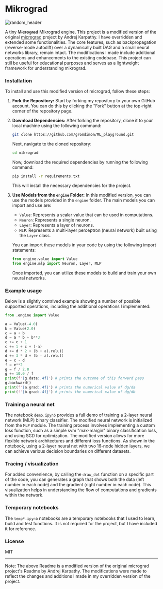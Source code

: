 # Mikrograd

![random_header](header.jpg)

A tiny ~~Micrograd~~ Mikrograd engine. This project is a modified version of the original [micrograd](https://github.com/karpathy/micrograd/tree/master) project by Andrej Karpathy. I have overridden and extended some functionalities. The core features, such as backpropagation (reverse-mode autodiff) over a dynamically built DAG and a small neural networks library, remain intact. The modifications I made include additional operations and enhancements to the existing codebase. This project can still be useful for educational purposes and serves as a lightweight framework for understanding mikrograd.

### Installation

To install and use this modified version of micrograd, follow these steps:

1. **Fork the Repository:** Start by forking my repository to your own GitHub account. You can do this by clicking the "Fork" button at the top-right corner of the repository page.

2. **Download Dependencies:** After forking the repository, clone it to your local machine using the following command:

   ```bash
   git clone https://github.com/gromdimon/ML_playground.git
   ```

   Next, navigate to the cloned repository:

   ```bash
   cd mikrograd
   ```

   Now, download the required dependencies by running the following command:

   ```bash
   pip install -r requirements.txt
   ```

   This will install the necessary dependencies for the project.

3. **Use Models from the `engine` Folder:** In this modified version, you can use the models provided in the `engine` folder. The main models you can import and use are:

   - `Value`: Represents a scalar value that can be used in computations.
   - `Neuron`: Represents a single neuron.
   - `Layer`: Represents a layer of neurons.
   - `MLP`: Represents a multi-layer perceptron (neural network) built using the `Layer` class.

   You can import these models in your code by using the following import statements:

   ```python
   from engine.value import Value
   from engine.mlp import Neuron, Layer, MLP
   ```

   Once imported, you can utilize these models to build and train your own neural networks.

### Example usage

Below is a slightly contrived example showing a number of possible supported operations, including the additional operations I implemented:

```python
from .engine import Value

a = Value(-4.0)
b = Value(2.0)
c = a + b
d = a * b + b**3
c += c + 1
c += 1 + c + (-a)
d += d * 2 + (b + a).relu()
d += 3 * d + (b - a).relu()
e = c - d
f = e**2
g = f / 2.0
g += 10.0 / f
print(f'{g.data:.4f}') # prints the outcome of this forward pass
g.backward()
print(f'{a.grad:.4f}') # prints the numerical value of dg/da
print(f'{b.grad:.4f}') # prints the numerical value of dg/db
```

### Training a neural net

The notebook `demo.ipynb` provides a full demo of training a 2-layer neural network (MLP) binary classifier. The modified neural network is initialized from the `MLP` module. The training process involves implementing a custom loss function, such as a simple svm "max-margin" binary classification loss, and using SGD for optimization. The modified version allows for more flexible network architectures and different loss functions. As shown in the notebook, using a 2-layer neural net with two 16-node hidden layers, we can achieve various decision boundaries on different datasets.

### Tracing / visualization

For added convenience, by calling the `draw_dot` function on a specific part of the code, you can generates a graph that shows both the data (left number in each node) and the gradient (right number in each node). This visualization helps in understanding the flow of computations and gradients within the network.

### Temporary notebooks

The `temp*.ipynb` notebooks are a temporary notebooks that I used to learn, build and test functions. It is not required for the project, but I have included it for reference.

### License

MIT

---

Note: The above Readme is a modified version of the original micrograd project's Readme by Andrej Karpathy. The modifications were made to reflect the changes and additions I made in my overridden version of the project.

